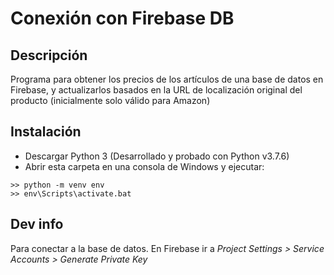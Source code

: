 # Conexión con Firebase DB

## Descripción

Programa para obtener los precios de los artículos de una base de datos en Firebase, y actualizarlos basados en la URL de localización original del producto (inicialmente solo válido para Amazon)

## Instalación

- Descargar Python 3 (Desarrollado y probado con Python v3.7.6)
- Abrir esta carpeta en una consola de Windows y ejecutar:

```
>> python -m venv env
>> env\Scripts\activate.bat

```


## Dev info

Para conectar a la base de datos. En Firebase ir a *Project Settings > Service Accounts > Generate Private Key*